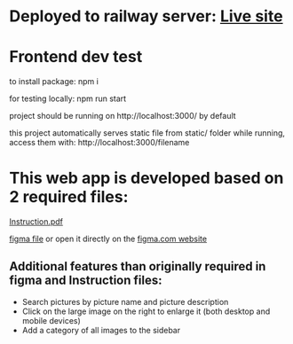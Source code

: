 # Deployed to railway server: [Live site](viscirclefront-endinterview-production-8658.up.railway.app)

# Frontend dev test

to install package:
npm i

for testing locally:
npm run start

project should be running on http://localhost:3000/ by default

this project automatically serves static file from static/ folder while running, access them with: http://localhost:3000/filename

# This web app is developed based on 2 required files:

[Instruction.pdf](https://github.com/VuHung1001/VisCircle_Front-end_Interview/blob/master/Instruction.pdf)

[figma file](https://github.com/VuHung1001/VisCircle_Front-end_Interview/blob/master/Front-End%20Developer%20Task.fig)
or open it directly on the [figma.com website](https://www.figma.com/file/EYc4B7jxnJYCnQpXs6JDE4/Front-End-Developer-Task?node-id=0-1&t=NUn9JZgs7ZrSEXU8-0)

## Additional features than originally required in figma and Instruction files:
- Search pictures by picture name and picture description
- Click on the large image on the right to enlarge it (both desktop and mobile devices)
- Add a category of all images to the sidebar

